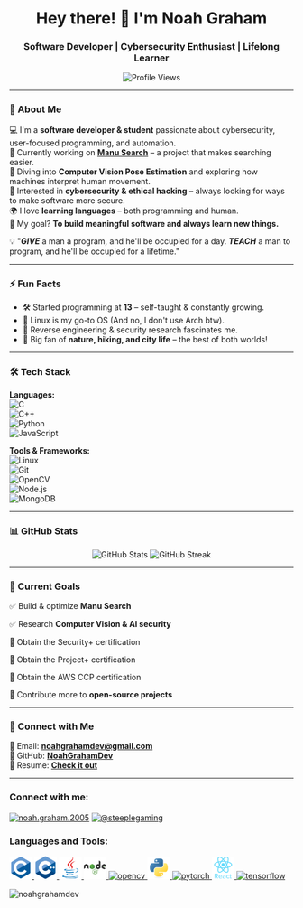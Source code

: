 <h1 align="center">Hey there! 👋 I'm Noah Graham</h1>  
<h3 align="center">Software Developer | Cybersecurity Enthusiast | Lifelong Learner</h3>  

<p align="center">  
  <img src="https://komarev.com/ghpvc/?username=noahgrahamdev&label=Profile%20views&color=0e75b6&style=flat" alt="Profile Views" />  
</p>  

---

### 🚀 About Me  
💻 I'm a **software developer & student** passionate about cybersecurity, user-focused programming, and automation.  
🔭 Currently working on **[Manu Search](https://github.com/NoahGrahamDev/manu-search)** – a project that makes searching easier.  
🧠 Diving into **Computer Vision Pose Estimation** and exploring how machines interpret human movement.  
🔐 Interested in **cybersecurity & ethical hacking** – always looking for ways to make software more secure.  
🌍 I love **learning languages** – both programming and human.  
🎯 My goal? **To build meaningful software and always learn new things.**

💡 "***GIVE*** a man a program, and he'll be occupied for a day. ***TEACH*** a man to program, and he'll be occupied for a lifetime."

---

### ⚡ Fun Facts  
- 🛠 Started programming at **13** – self-taught & constantly growing.  
- 🐧 Linux is my go-to OS (And no, I don't use Arch btw).  
- 🔎 Reverse engineering & security research fascinates me.  
- 🌲 Big fan of **nature, hiking, and city life** – the best of both worlds!  

---

### 🛠 Tech Stack  
**Languages:**  
![C](https://img.shields.io/badge/C-00599C?style=for-the-badge&logo=c&logoColor=white)  
![C++](https://img.shields.io/badge/C++-00599C?style=for-the-badge&logo=c%2B%2B&logoColor=white)  
![Python](https://img.shields.io/badge/Python-3776AB?style=for-the-badge&logo=python&logoColor=white)  
![JavaScript](https://img.shields.io/badge/JavaScript-F7DF1E?style=for-the-badge&logo=javascript&logoColor=black)  

**Tools & Frameworks:**  
![Linux](https://img.shields.io/badge/Linux-FCC624?style=for-the-badge&logo=linux&logoColor=black)  
![Git](https://img.shields.io/badge/Git-F05032?style=for-the-badge&logo=git&logoColor=white)  
![OpenCV](https://img.shields.io/badge/OpenCV-5C3EE8?style=for-the-badge&logo=opencv&logoColor=white)  
![Node.js](https://img.shields.io/badge/Node.js-43853D?style=for-the-badge&logo=node.js&logoColor=white)  
![MongoDB](https://img.shields.io/badge/MongoDB-4EA94B?style=for-the-badge&logo=mongodb&logoColor=white)  

---

### 📊 GitHub Stats  
<p align="center">  
  <img src="https://github-readme-stats.vercel.app/api?username=NoahGrahamDev&show_icons=true&theme=tokyonight" width="48%" alt="GitHub Stats" />  
  <img src="https://github-readme-streak-stats.herokuapp.com/?user=NoahGrahamDev&theme=tokyonight" width="48%" alt="GitHub Streak" />  
</p>  

---

### 🎯 Current Goals  
✅ Build & optimize **Manu Search**

✅ Research **Computer Vision & AI security** 

🔲 Obtain the Security+ certification

🔲 Obtain the Project+ certification

🔲 Obtain the AWS CCP certification

🔲 Contribute more to **open-source projects**  

---

### 🔗 Connect with Me  
📧 Email: **noahgrahamdev@gmail.com**  
🔗 GitHub: **[NoahGrahamDev](https://github.com/NoahGrahamDev)**  
📄 Resume: **[Check it out](copper-brianne-53.tiiny.site)**  

---

<h3 align="left">Connect with me:</h3>
<p align="left">
<a href="https://instagram.com/noah.graham.2005" target="blank"><img align="center" src="https://raw.githubusercontent.com/rahuldkjain/github-profile-readme-generator/master/src/images/icons/Social/instagram.svg" alt="noah.graham.2005" height="30" width="40" /></a>
<a href="https://medium.com/@steeplegaming" target="blank"><img align="center" src="https://raw.githubusercontent.com/rahuldkjain/github-profile-readme-generator/master/src/images/icons/Social/medium.svg" alt="@steeplegaming" height="30" width="40" /></a>
</p>

<h3 align="left">Languages and Tools:</h3>
<p align="left"> <a href="https://www.cprogramming.com/" target="_blank" rel="noreferrer"> <img src="https://raw.githubusercontent.com/devicons/devicon/master/icons/c/c-original.svg" alt="c" width="40" height="40"/> </a> <a href="https://www.w3schools.com/cpp/" target="_blank" rel="noreferrer"> <img src="https://raw.githubusercontent.com/devicons/devicon/master/icons/cplusplus/cplusplus-original.svg" alt="cplusplus" width="40" height="40"/> </a> <a href="https://www.java.com" target="_blank" rel="noreferrer"> <img src="https://raw.githubusercontent.com/devicons/devicon/master/icons/java/java-original.svg" alt="java" width="40" height="40"/> </a> <a href="https://nodejs.org" target="_blank" rel="noreferrer"> <img src="https://raw.githubusercontent.com/devicons/devicon/master/icons/nodejs/nodejs-original-wordmark.svg" alt="nodejs" width="40" height="40"/> </a> <a href="https://opencv.org/" target="_blank" rel="noreferrer"> <img src="https://www.vectorlogo.zone/logos/opencv/opencv-icon.svg" alt="opencv" width="40" height="40"/> </a> <a href="https://www.python.org" target="_blank" rel="noreferrer"> <img src="https://raw.githubusercontent.com/devicons/devicon/master/icons/python/python-original.svg" alt="python" width="40" height="40"/> </a> <a href="https://pytorch.org/" target="_blank" rel="noreferrer"> <img src="https://www.vectorlogo.zone/logos/pytorch/pytorch-icon.svg" alt="pytorch" width="40" height="40"/> </a> <a href="https://reactjs.org/" target="_blank" rel="noreferrer"> <img src="https://raw.githubusercontent.com/devicons/devicon/master/icons/react/react-original-wordmark.svg" alt="react" width="40" height="40"/> </a> <a href="https://www.tensorflow.org" target="_blank" rel="noreferrer"> <img src="https://www.vectorlogo.zone/logos/tensorflow/tensorflow-icon.svg" alt="tensorflow" width="40" height="40"/> </a> </p>

<p><img align="center" src="https://github-readme-stats.vercel.app/api/top-langs?username=noahgrahamdev&show_icons=true&locale=en&layout=compact" alt="noahgrahamdev" /></p>
